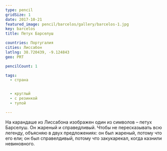 ```yaml
---
type: pencil
gridSize: 1
date: 2017-10-21
featured_image: pencil/barcelos/gallery/barcelos-1.jpg
key: barcelos
title: Петух Барселуш

countries: Португалия
cities: Лиссабон
latlng: 38.720439, -9.124843
geo: PRT

pencilCount: 1

tags:
  - страна


  - круглый
  - с резинкой
  - тупой

---
```


На карандаше из Лиссабона изображен один из символов – петух Барселуш. Он жареный и справедливый. Чтобы не пересказывать всю легенду, объясняю в двух предложениях: он был жареный, потому что его ели; он был справелдивый, потому что закукарекал, когда казнили невиновного.
